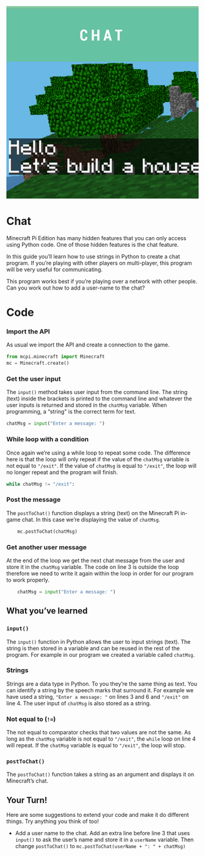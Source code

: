 <div class="intro">

![title cover](/images/covers/4.png)

# Chat

Minecraft Pi Edition has many hidden features that you can only access using Python code. One of those hidden features is the chat feature.

In this guide you’ll learn how to use strings in Python to create a chat program. If you’re playing with other players on multi-player, this program will be very useful for communicating.

This program works best if you’re playing over a network with other people. Can you work out how to add a user-name to the chat?

</div>
<div class="recipe-code">

# Code

<div class="recipe-code-section">

### Import the API

As usual we import the API and create a connection to the game.

```py
from mcpi.minecraft import Minecraft
mc = Minecraft.create()
```

</div>
<div class="recipe-code-section">

### Get the user input

The `input()` method takes user input from the command line. The string (text) inside the brackets is printed to the command line and whatever the user inputs is returned and stored in the `chatMsg` variable. When programming, a “string" is the correct term for text.

```py
chatMsg = input("Enter a message: ")
```

</div>
<div class="recipe-code-section">

### While loop with a condition

Once again we’re using a while loop to repeat some code. The difference here is that the loop will only repeat if the value of the `chatMsg` variable is not equal to `"/exit"`. If the value of `chatMsg` is equal to `"/exit"`, the loop will no longer repeat and the program will finish.

```py
while chatMsg != "/exit":
```

</div>
<div class="recipe-code-section">

### Post the message

The `postToChat()` function displays a string (text) on the Minecraft Pi in-game chat. In this case we’re displaying the value of `chatMsg`.

```py
    mc.postToChat(chatMsg)
```

</div>
<div class="recipe-code-section">

### Get another user message

At the end of the loop we get the next chat message from the user and store it in the `chatMsg` variable. The code on line 3 is outside the loop therefore we need to write it again within the loop in order for our program to work properly.

```py
    chatMsg = input("Enter a message: ")
```
</div>
</div>
<div class="summary">
<div class="what-youve-learned">

## What you’ve learned

### `input()`

The `input()` function in Python allows the user to input strings (text). The string is then stored in a variable and can be reused in the rest of the program. For example in our program we created a variable called `chatMsg`.

### Strings

Strings are a data type in Python. To you they’re the same thing as text. You can identify a string by the speech marks that surround it. For example we have used a string, `"Enter a message: "` on lines 3 and 6 and `"/exit"` on line 4. The user input of `chatMsg` is also stored as a string.

### Not equal to (`!=`)

The not equal to comparator checks that two values are not the same. As long as the `chatMsg` variable is not equal to `"/exit"`, the `while` loop on line 4 will repeat. If the `chatMsg` variable is equal to `"/exit"`, the loop will stop.

### `postToChat()`

The `postToChat()` function takes a string as an argument and displays it on Minecraft’s chat.

</div>

<div class="extension">

## Your Turn!

Here are some suggestions to extend your code and make it do different things. Try anything you think of too!

- Add a user name to the chat. Add an extra line before line 3 that uses `input()` to ask the user’s name and store it in a `userName` variable. Then change `postToChat()` to `mc.postToChat(userName + ": " + chatMsg)`

</div>
</div>